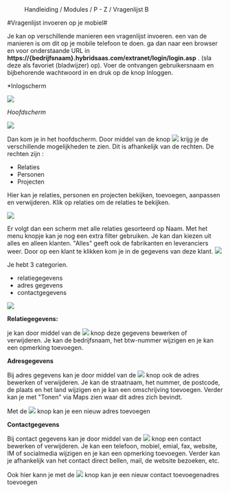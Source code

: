 <properties>
	<page>
		<title>Vragenlijst invoeren</title>
	</page>
	<menu>
		<position>Handleiding / Modules / P - Z / Vragenlijst</position> 
		<title>Vragenlijst invoeren</title>
	<sort>B</sort>
	</menu>
</properties>


#Vragenlijst invoeren op je mobiel#

<description>Je kan op verschillende manieren een vragenlijst invoeren. een van de manieren is om dit op je mobile telefoon te doen. ga dan naar een browser en voor onderstaande URL in **https://{bedrijfsnaam}.hybridsaas.com/extranet/login/login.asp** . (sla deze als favoriet (bladwijzer) op). </description>
Voer de ontvangen gebruikersnaam en bijbehorende wachtwoord in en druk op de knop Inloggen.  

*Inlogscherm

![](images/mob-inlog.jpg)

*Hoofdscherm*

![](images/mob-hoofd.jpg)

Dan kom je in het hoofdscherm. Door middel van de knop ![](images/mob-knop.jpg)  krijg je de verschillende mogelijkheden te zien. Dit is afhankelijk van de rechten. De rechten zijn :

- Relaties
- Personen
- Projecten

Hier kan je relaties, personen en projecten bekijken, toevoegen, aanpassen en verwijderen. 
Klik op relaties om de relaties te bekijken.

![](images/mob-menu.jpg) 

Er volgt dan een scherm met alle relaties gesorteerd op Naam. Met het menu knopje kan je nog een extra filter gebruiken. Je kan dan kiezen uit alles en alleen klanten. "Alles" geeft ook de fabrikanten en leveranciers weer.
Door op een klant te klikken kom je in de gegevens van deze klant.
![](images/mob-klant.jpg) 

Je hebt 3 categorien.

- relatiegegevens
- adres gegevens
- contactgegevens

![](images/mob-hoofd-1.jpg)

**Relatiegegevens:**
 
je kan door middel van de ![](images/mob-potlood.jpg)  knop deze gegevens bewerken of verwijderen. Je kan de bedrijfsnaam, het btw-nummer wijzigen en je kan een opmerking toevoegen.

**Adresgegevens**

Bij adres gegevens kan je door middel van de ![](images/mob-potlood.jpg) knop ook de adres bewerken of verwijderen. Je kan de straatnaam, het nummer, de postcode, de plaats en het land wijzigen en je kan een omschrijving toevoegen. Verder kan je met "Tonen" via Maps zien waar dit adres zich bevindt.

Met de ![](images/mob-plus.jpg) knop kan je een nieuw adres toevoegen

**Contactgegevens**

Bij contact gegevens kan je door middel van de ![](images/mob-potlood.jpg) knop een contact bewerken of verwijderen. Je kan een telefoon, mobiel, emial, fax, website, IM of socialmedia wijzigen en je kan een opmerking toevoegen. Verder kan je afhankelijk van het contact direct bellen, mail, de website bezoeken, etc.
   
Ook hier kann je met de ![](images/mob-plus.jpg) knop kan je een nieuw contact toevoegenadres toevoegen